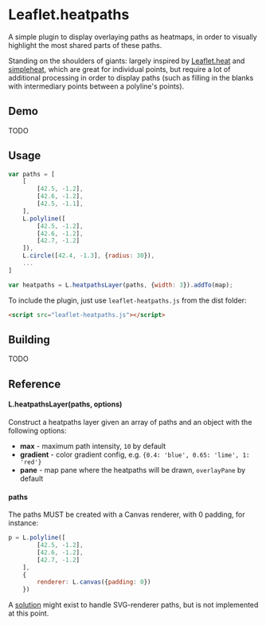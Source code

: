 # Leaflet.heatpaths

A simple plugin to display overlaying paths as heatmaps, in order to visually highlight the most shared parts of these paths.

Standing on the shoulders of giants: largely inspired by [Leaflet.heat](https://github.com/Leaflet/Leaflet.heat) and [simpleheat](https://github.com/mourner/simpleheat), which are great for individual points, but require a lot of additional processing in order to display paths (such as filling in the blanks with intermediary points between a polyline's points).

## Demo

TODO

## Usage

```js
var paths = [
    [
        [42.5, -1.2],
        [42.6, -1.2],
        [42.5, -1.1],
    ],
    L.polyline([
        [42.5, -1.2],
        [42.6, -1.2],
        [42.7, -1.2]
    ]),
    L.circle([42.4, -1.3], {radius: 30}),
    ...
]

var heatpaths = L.heatpathsLayer(paths, {width: 3}).addTo(map);
```

To include the plugin, just use `leaflet-heatpaths.js` from the dist folder:

```html
<script src="leaflet-heatpaths.js"></script>
```

## Building

TODO

## Reference

#### L.heatpathsLayer(paths, options)

Construct a heatpaths layer given an array of paths and an object with the following options:
- **max** - maximum path intensity, `10`  by default
- **gradient** - color gradient config, e.g. `{0.4: 'blue', 0.65: 'lime', 1: 'red'}`
- **pane** - map pane where the heatpaths will be drawn, `overlayPane` by default

#### paths

The paths MUST be created with a Canvas renderer, with 0 padding, for instance:
```js
p = L.polyline([
        [42.5, -1.2],
        [42.6, -1.2],
        [42.7, -1.2]
    ],
    {
        renderer: L.canvas({padding: 0})
    })
```

A [solution](https://github.com/canvg/canvg) might exist to handle SVG-renderer paths, but is not implemented at this point.
